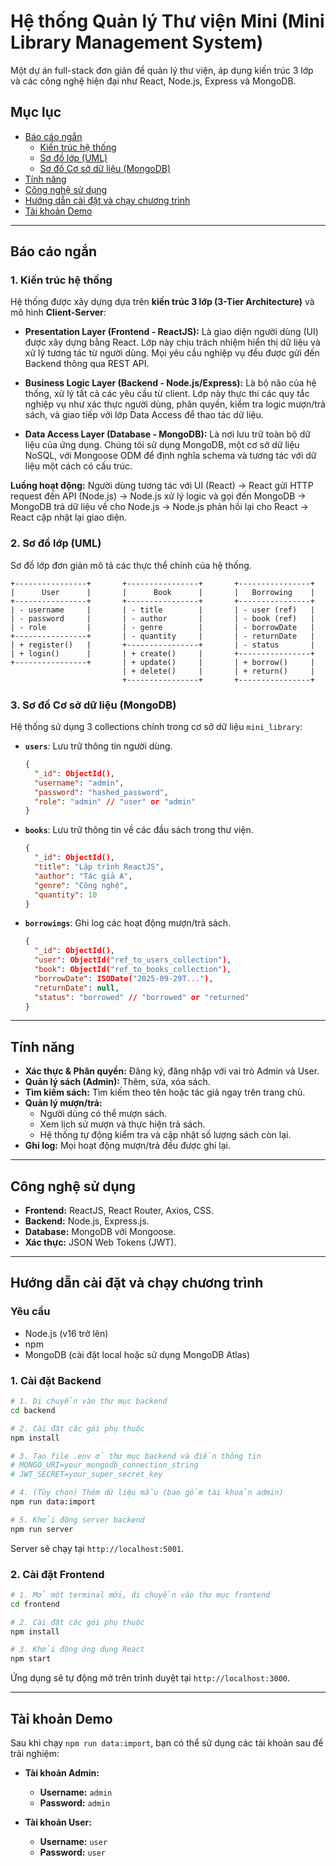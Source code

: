 # Hệ thống Quản lý Thư viện Mini (Mini Library Management System)

Một dự án full-stack đơn giản để quản lý thư viện, áp dụng kiến trúc 3 lớp và các công nghệ hiện đại như React, Node.js, Express và MongoDB.

## Mục lục

- [Báo cáo ngắn](#báo-cáo-ngắn)
  - [Kiến trúc hệ thống](#1-kiến-trúc-hệ-thống)
  - [Sơ đồ lớp (UML)](#2-sơ-đồ-lớp-uml)
  - [Sơ đồ Cơ sở dữ liệu (MongoDB)](#3-sơ-đồ-cơ-sở-dữ-liệu-mongodb)
- [Tính năng](#tính-năng)
- [Công nghệ sử dụng](#công-nghệ-sử-dụng)
- [Hướng dẫn cài đặt và chạy chương trình](#hướng-dẫn-cài-đặt-và-chạy-chương-trình)
- [Tài khoản Demo](#tài-khoản-demo)

---

## Báo cáo ngắn

### 1. Kiến trúc hệ thống

Hệ thống được xây dựng dựa trên **kiến trúc 3 lớp (3-Tier Architecture)** và mô hình **Client-Server**:

- **Presentation Layer (Frontend - ReactJS):** Là giao diện người dùng (UI) được xây dựng bằng React. Lớp này chịu trách nhiệm hiển thị dữ liệu và xử lý tương tác từ người dùng. Mọi yêu cầu nghiệp vụ đều được gửi đến Backend thông qua REST API.

- **Business Logic Layer (Backend - Node.js/Express):** Là bộ não của hệ thống, xử lý tất cả các yêu cầu từ client. Lớp này thực thi các quy tắc nghiệp vụ như xác thực người dùng, phân quyền, kiểm tra logic mượn/trả sách, và giao tiếp với lớp Data Access để thao tác dữ liệu.

- **Data Access Layer (Database - MongoDB):** Là nơi lưu trữ toàn bộ dữ liệu của ứng dụng. Chúng tôi sử dụng MongoDB, một cơ sở dữ liệu NoSQL, với Mongoose ODM để định nghĩa schema và tương tác với dữ liệu một cách có cấu trúc.

**Luồng hoạt động:** Người dùng tương tác với UI (React) -> React gửi HTTP request đến API (Node.js) -> Node.js xử lý logic và gọi đến MongoDB -> MongoDB trả dữ liệu về cho Node.js -> Node.js phản hồi lại cho React -> React cập nhật lại giao diện.

### 2. Sơ đồ lớp (UML)

Sơ đồ lớp đơn giản mô tả các thực thể chính của hệ thống.

```plaintext
+----------------+       +----------------+       +----------------+
|      User      |       |      Book      |       |   Borrowing    |
+----------------+       +----------------+       +----------------+
| - username     |       | - title        |       | - user (ref)   |
| - password     |       | - author       |       | - book (ref)   |
| - role         |       | - genre        |       | - borrowDate   |
+----------------+       | - quantity     |       | - returnDate   |
| + register()   |       +----------------+       | - status       |
| + login()      |       | + create()     |       +----------------+
+----------------+       | + update()     |       | + borrow()     |
                         | + delete()     |       | + return()     |
                         +----------------+       +----------------+
```

### 3. Sơ đồ Cơ sở dữ liệu (MongoDB)

Hệ thống sử dụng 3 collections chính trong cơ sở dữ liệu `mini_library`:

- **`users`**: Lưu trữ thông tin người dùng.
  ```json
  {
    "_id": ObjectId(),
    "username": "admin",
    "password": "hashed_password",
    "role": "admin" // "user" or "admin"
  }
  ```

- **`books`**: Lưu trữ thông tin về các đầu sách trong thư viện.
  ```json
  {
    "_id": ObjectId(),
    "title": "Lập trình ReactJS",
    "author": "Tác giả A",
    "genre": "Công nghệ",
    "quantity": 10
  }
  ```

- **`borrowings`**: Ghi log các hoạt động mượn/trả sách.
  ```json
  {
    "_id": ObjectId(),
    "user": ObjectId("ref_to_users_collection"),
    "book": ObjectId("ref_to_books_collection"),
    "borrowDate": ISODate("2025-09-29T..."),
    "returnDate": null,
    "status": "borrowed" // "borrowed" or "returned"
  }
  ```

---

## Tính năng

- **Xác thực & Phân quyền:** Đăng ký, đăng nhập với vai trò Admin và User.
- **Quản lý sách (Admin):** Thêm, sửa, xóa sách.
- **Tìm kiếm sách:** Tìm kiếm theo tên hoặc tác giả ngay trên trang chủ.
- **Quản lý mượn/trả:**
  - Người dùng có thể mượn sách.
  - Xem lịch sử mượn và thực hiện trả sách.
  - Hệ thống tự động kiểm tra và cập nhật số lượng sách còn lại.
- **Ghi log:** Mọi hoạt động mượn/trả đều được ghi lại.

---

## Công nghệ sử dụng

- **Frontend:** ReactJS, React Router, Axios, CSS.
- **Backend:** Node.js, Express.js.
- **Database:** MongoDB với Mongoose.
- **Xác thực:** JSON Web Tokens (JWT).

---

## Hướng dẫn cài đặt và chạy chương trình

### Yêu cầu

- Node.js (v16 trở lên)
- npm
- MongoDB (cài đặt local hoặc sử dụng MongoDB Atlas)

### 1. Cài đặt Backend

```bash
# 1. Di chuyển vào thư mục backend
cd backend

# 2. Cài đặt các gói phụ thuộc
npm install

# 3. Tạo file .env ở thư mục backend và điền thông tin
# MONGO_URI=your_mongodb_connection_string
# JWT_SECRET=your_super_secret_key

# 4. (Tùy chọn) Thêm dữ liệu mẫu (bao gồm tài khoản admin)
npm run data:import

# 5. Khởi động server backend
npm run server
```
Server sẽ chạy tại `http://localhost:5001`.

### 2. Cài đặt Frontend

```bash
# 1. Mở một terminal mới, di chuyển vào thư mục frontend
cd frontend

# 2. Cài đặt các gói phụ thuộc
npm install

# 3. Khởi động ứng dụng React
npm start
```
Ứng dụng sẽ tự động mở trên trình duyệt tại `http://localhost:3000`.

---

## Tài khoản Demo

Sau khi chạy `npm run data:import`, bạn có thể sử dụng các tài khoản sau để trải nghiệm:

- **Tài khoản Admin:**
  - **Username:** `admin`
  - **Password:** `admin`

- **Tài khoản User:**
  - **Username:** `user`
  - **Password:** `user`